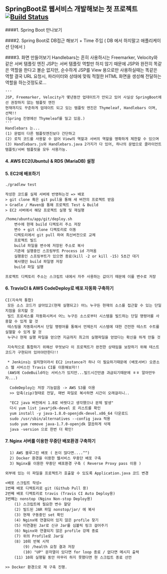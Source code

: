 ## SpringBoot로 웹서비스 개발해보는 첫 프로젝트 [![Build Status](https://travis-ci.org/HyunjunJeon/springboot_first_webservice.svg?branch=master)](https://travis-ci.org/HyunjunJeon/springboot_first_webservice) #####

####1. Spring Boot 만나보기

####2. Spring Boot로 DB접근 해보기 + Time 주입 
      ( DB 에서 하지말고 애플리케이션 단에서 )

####3. 화면 만들어보기
    Handlebars는 흔히 사용하시는 Freemarker, Velocity와 같은 서버 템플릿 엔진
    JSP는 서버 템플릿 역할만 하지 않기 때문에 JSP와 완전히 똑같은 역할을 한다고 볼순 없지만, 
    순수하게 JSP를 View 용으로만 사용하실때는 똑같은 역할
    결국 URL 요청시, 파라미터와 상태에 맞춰 적절한 HTML 화면을 생성해 전달하는 역할을 하는것정도로...

    '''
    JSP, Freemarker, Velocity가 몇년동안 업데이트가 안되고 있어 사실상 SpringBoot에선 권장하지 않는 템플릿 엔진
    현재까지도 꾸준하게 업데이트 되고 있는 템플릿 엔진은 Thymeleaf, Handlebars 이며, 선택!!
    (Spring 진영에선 Thymeleaf를 밀고 있음.)
    '''
    Handlebars 는...
    (1) 문법이 다른 템플릿엔진보다 간단하고
    (2) 로직 코드를 사용할 수 없어 View의 역할과 서버의 역할을 명확하게 제한할 수 있으며
    (3) Handlebars.js와 Handlebars.java 2가지가 다 있어, 하나의 문법으로 클라이언트 템플릿/서버 템플릿을 모두 사용가능.

#### 4. AWS EC2(Ubuntu) & RDS (MariaDB) 설정

#### 5. EC2에 배포하기
    ./gradlew test

    작성한 코드를 실제 서버에 반영하는것 => 배포
    > git clone 혹은 git pull을 통해 새 버전의 프로젝트 받음
    > Gradle / Maven을 통해 프로젝트 Test & Build
    > EC2 서버에서 해당 프로젝트 실행 및 재실행

    /home/ubuntu/app/git/deploy.sh
        변수에 현재 build 디렉토리 주소 저장
        변수 + git clone 디렉토리로 이동
        디렉토리에서 git pull 하여 최신버전으로 교체
        프로젝트 빌드
        build 파일을 변수에 저장된 주소로 복사
        기존에 실행중인 스프링부트 Process id 가져옴
        실행중인 스프링부트가 있으면 종료(kill -2 or kill -15) 5초간 대기
        복사했던 build 파일명 저장
        build 파일 실행
    
    프로젝트 디렉토리 주소는 스크립트 내에서 자주 사용하는 값이기 때문에 이를 변수로 저장

#### 6. TravisCI & AWS CodeDeploy로 배포 자동화 구축하기

    CI(지속적 통합)
     모든 소스 코드가 살아있고(현재 실행되고) 어느 누구든 현재의 소스를 접근할 수 있는 단일 지점을 유지할 것
     빌드 프로세스를 자동화시켜서 어느 누구든 소스로부터 시스템을 빌드하는 단일 명령어를 사용할 수 있게 할 것
     테스팅을 자동화시켜서 단일 명령어를 통해서 언제든지 시스템에 대한 건전한 테스트 수트를 실핼할 수 있게 할 것
     누구나 현재 실행 파일을 얻으면 지금까지 최고의 실행파일을 얻었다는 확신을 하게 만들 것

     지속적으로 통합하기 위해선 무엇보다 이 프로젝트가 완전한 상태임을 보장하기 위해 테스트 코드가 구현되어 있어야만한다!!

     * Jenkins는 설치형이라서 EC2 instance가 하나 더 필요하기때문에 (배포서버) 오픈소스 웹 서비스인 Travis CI를 이용해보자!!
     (AWS에 CodeBuild라는 서비스가 있지만...빌드시간만큼 과금되기때문에 ㅎㅎ 알아만두자...)

      CodeDeploy는 저장 기능없음 -> AWS S3를 이용
      >> 압축(zip)형태로 전달, 매번 파일로 복사하면 시간이 오래걸리니..
      
      "EC2 java 버전에서 1.8로 바꿧다고 생각했으나 문제 발생"
      다시 yum list java*jdk-devel 로 리스트를 확인
      yum install -y java-1.8.0-openjdk-devel.x86_64 다운로드
      sudo /usr/sbin/alternatives --config java 적용
      sudo yum remove java-1.7.0-openjdk 깔끔하게 삭제
      java -version 으로 한번 더 확인!
      
#### 7. Nginx 서버를 이용한 무중단 배포환경 구축하기

      1) AWS 블루그린 배포 ( 돈이 많다면....^^)
      2) Docker 환경을 이용한 웹서비스 무중단 배포 구축
      3) Nginx를 이용한 무중단 배포환경 구축 ( Reverse Proxy pass 이용 )       
      
    외부에 있는 이 파일을 프로젝트가 호출할 수 있도록 Application.java 코드 변경
    
    <배포 스크립트 작성>
    1번째 배포 디렉토리로 git (Github Pull 용)
    2번째 배포 디렉토리로 travis (Travis CI Auto Deploy용)
    3번째는 nonstop (Nginx Non-stop Deploy용)
        (1) 스크립트에 필요한 변수 할당
        (2) 빌드된 JAR 파일 nonstop/jar/ 에 복사
        (3) 현재 구동중인 set 확인
        (4) Nginx에 연결되어 있지 않은 profile 찾기
        (5) 미연결된 Jar로 신규 Jar를 심볼릭 링크 걸어주기
        (6) Nginx와 연결되지 않은 profile 강제 종료
        (7) 위의 Profile로 Jar실
        (8) 10회 반복 시작
            (9) /health 요청 결과 저장
            (10) "UP" 문자열이 있다면 for loop 종료 / 없다면 메시지 출력
        (11) 10회 실행될 동안 마무리 하지 못했다면 현 스크립트 종료 선언
    
    >> Docker 환경으로 재 구축 진행.
    

    
      
      
      


    





